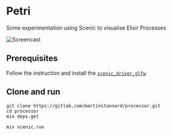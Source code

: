 # Petri

Some experimentation using Scenic to visualise Elixir Processes

![Screencast](https://imgur.com/2nQYcth)

## Prerequisites

Follow the instruction and install the [`scenic_driver_glfw`](https://github.com/boydm/scenic_new#install-prerequisites)

## Clone and run

```
git clone https://gitlab.com/martinstannard/processor.git
cd processor
mix deps.get
  
mix scenic.run
```
